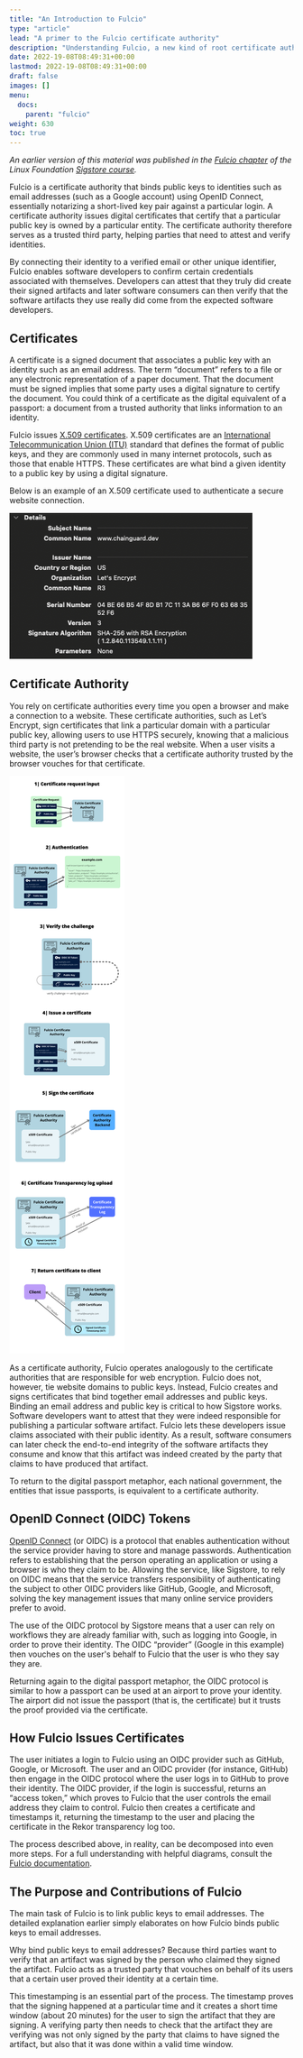 ```yaml
---
title: "An Introduction to Fulcio"
type: "article"
lead: "A primer to the Fulcio certificate authority"
description: "Understanding Fulcio, a new kind of root certificate authority for code signing under Sigstore"
date: 2022-19-08T08:49:31+00:00
lastmod: 2022-19-08T08:49:31+00:00
draft: false
images: []
menu:
  docs:
    parent: "fulcio"
weight: 630
toc: true
---
```


_An earlier version of this material was published in the [Fulcio chapter](https://learning.edx.org/course/course-v1:LinuxFoundationX+LFS182x+2T2022/block-v1:LinuxFoundationX+LFS182x+2T2022+type@sequential+block@2fbe6328019c4b1fbf934bd3bfb7e308/block-v1:LinuxFoundationX+LFS182x+2T2022+type@vertical+block@1f71fcbe8219471fb82e25731b18be11) of the Linux Foundation [Sigstore course](https://learning.edx.org/course/course-v1:LinuxFoundationX+LFS182x+2T2022/home)._

Fulcio is a certificate authority that binds public keys to identities such as email addresses (such as a Google account) using OpenID Connect, essentially notarizing a short-lived key pair against a particular login. A certificate authority issues digital certificates that certify that a particular public key is owned by a particular entity. The certificate authority therefore serves as a trusted third party, helping parties that need to attest and verify identities. 

By connecting their identity to a verified email or other unique identifier, Fulcio enables software developers to confirm certain credentials associated with themselves. Developers can attest that they truly did create their signed artifacts and later software consumers can then verify that the software artifacts they use really did come from the expected software developers.

## Certificates

A certificate is a signed document that associates a public key with an identity such as an email address. The term “document” refers to a file or any electronic representation of a paper document. That the document must be signed implies that some party uses a digital signature to certify the document. You could think of a certificate as the digital equivalent of a passport: a document from a trusted authority that links information to an identity.

Fulcio issues [X.509 certificates](https://sectigo.com/resource-library/what-is-x509-certificate). X.509 certificates are an [International Telecommunication Union (ITU)](https://www.itu.int/en/about/Pages/default.aspx) standard that defines the format of public keys, and they are commonly used in many internet protocols, such as those that enable HTTPS. These certificates are what bind a given identity to a public key by using a digital signature.

Below is an example of an X.509 certificate used to authenticate a secure website connection.

![Example of X.509 Certificate](Example_of_X.509_Certificate.png)

## Certificate Authority

You rely on certificate authorities every time you open a browser and make a connection to a website. These certificate authorities, such as Let’s Encrypt, sign certificates that link a particular domain with a particular public key, allowing users to use HTTPS securely, knowing that a malicious third party is not pretending to be the real website. When a user visits a website, the user’s browser checks that a certificate authority trusted by the browser vouches for that certificate.

![Diagram of how a certificate authority issues certificates](fulcio-diagram.png)

As a certificate authority, Fulcio operates analogously to the certificate authorities that are responsible for web encryption. Fulcio does not, however, tie website domains to public keys. Instead, Fulcio creates and signs certificates that bind together email addresses and public keys. Binding an email address and public key is critical to how Sigstore works. Software developers want to attest that they were indeed responsible for publishing a particular software artifact. Fulcio lets these developers issue claims associated with their public identity. As a result, software consumers can later check the end-to-end integrity of the software artifacts they consume and know that this artifact was indeed created by the party that claims to have produced that artifact.

To return to the digital passport metaphor, each national government, the entities that issue passports, is equivalent to a certificate authority.

## OpenID Connect (OIDC) Tokens

[OpenID Connect](https://auth0.com/docs/authenticate/protocols/openid-connect-protocol) (or OIDC) is a protocol that enables authentication without the service provider having to store and manage passwords. Authentication refers to establishing that the person operating an application or using a browser is who they claim to be. Allowing the service, like Sigstore, to rely on OIDC means that the service transfers responsibility of authenticating the subject to other OIDC providers like GitHub, Google, and Microsoft, solving the key management issues that many online service providers prefer to avoid.

The use of the OIDC protocol by Sigstore means that a user can rely on workflows they are already familiar with, such as logging into Google, in order to prove their identity. The OIDC “provider” (Google in this example) then vouches on the user's behalf to Fulcio that the user is who they say they are.

Returning again to the digital passport metaphor, the OIDC protocol is similar to how a passport can be used at an airport to prove your identity. The airport did not issue the passport (that is, the certificate) but it trusts the proof provided via the certificate.

## How Fulcio Issues Certificates

The user initiates a login to Fulcio using an OIDC provider such as GitHub, Google, or Microsoft. The user and an OIDC provider (for instance, GitHub) then engage in the OIDC protocol where the user logs in to GitHub to prove their identity. The OIDC provider, if the login is successful, returns an “access token,” which proves to Fulcio that the user controls the email address they claim to control. Fulcio then creates a certificate and timestamps it, returning the timestamp to the user and placing the certificate in the Rekor transparency log too.

The process described above, in reality, can be decomposed into even more steps. For a full understanding with helpful diagrams, consult the [Fulcio documentation](https://github.com/sigstore/fulcio/blob/main/docs/how-certificate-issuing-works.md).

## The Purpose and Contributions of Fulcio

The main task of Fulcio is to link public keys to email addresses. The detailed explanation earlier simply elaborates on how Fulcio binds public keys to email addresses.

Why bind public keys to email addresses? Because third parties want to verify that an artifact was signed by the person who claimed they signed the artifact. Fulcio acts as a trusted party that vouches on behalf of its users that a certain user proved their identity at a certain time.

This timestamping is an essential part of the process. The timestamp proves that the signing happened at a particular time and it creates a short time window (about 20 minutes) for the user to sign the artifact that they are signing. A verifying party then needs to check that the artifact they are verifying was not only signed by the party that claims to have signed the artifact, but also that it was done within a valid time window.
